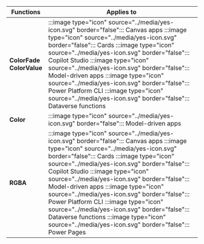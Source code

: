 ﻿
| Functions | Applies to |
|-----------|------------|
| **ColorFade**</br>**ColorValue** | :::image type="icon" source="../media/yes-icon.svg" border="false"::: Canvas apps :::image type="icon" source="../media/yes-icon.svg" border="false"::: Cards :::image type="icon" source="../media/yes-icon.svg" border="false"::: Copilot Studio :::image type="icon" source="../media/yes-icon.svg" border="false"::: Model-driven apps :::image type="icon" source="../media/yes-icon.svg" border="false"::: Power Platform CLI :::image type="icon" source="../media/yes-icon.svg" border="false"::: Dataverse functions |
| **Color** | :::image type="icon" source="../media/yes-icon.svg" border="false"::: Model-driven apps |
| **RGBA** | :::image type="icon" source="../media/yes-icon.svg" border="false"::: Canvas apps :::image type="icon" source="../media/yes-icon.svg" border="false"::: Cards :::image type="icon" source="../media/yes-icon.svg" border="false"::: Copilot Studio :::image type="icon" source="../media/yes-icon.svg" border="false"::: Model-driven apps :::image type="icon" source="../media/yes-icon.svg" border="false"::: Power Platform CLI :::image type="icon" source="../media/yes-icon.svg" border="false"::: Dataverse functions :::image type="icon" source="../media/yes-icon.svg" border="false"::: Power Pages |

